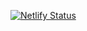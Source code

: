 [![Netlify Status](https://api.netlify.com/api/v1/badges/f70c7142-400a-4af8-8a82-391f681e4b4c/deploy-status)](https://app.netlify.com/sites/dhruvchokshi/deploys)
